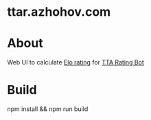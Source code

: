 # ttar.azhohov.com

# About
Web UI to calculate [Elo rating](https://en.wikipedia.org/wiki/Elo_rating_system) for [TTA Rating Bot](https://t.me/tt_rating_bot)

# Build
npm install && npm run build
